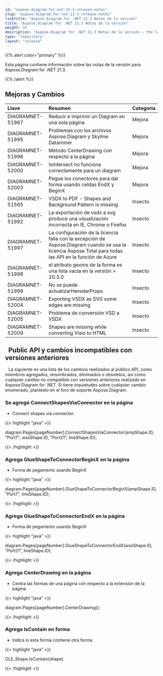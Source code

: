 ```yaml
---
id: "aspose-diagram-for-net-21-3-release-notes"
slug: "aspose-diagram-for-net-21-3-release-notes"
linktitle: "Aspose.Diagram for .NET 21.3 Notas de la versión"
title: "Aspose.Diagram for .NET 21.3 Notas de la versión"
weight: 10
description: "Aspose.Diagram for .NET 21.3 Notas de la versión – the latest updates and fixes."
type: "repository"
layout: "release"
---
```

{{% alert color="primary" %}} 

Esta página contiene información sobre las notas de la versión para Aspose.Diagram for .NET 21.3.

{{% /alert %}} 
## **Mejoras y Cambios**

|**Llave**|**Resumen**|**Categoría**|
|:- |:- |:- |
|DIAGRAMNET-51967|Reducir e imprimir un Diagram en una sola página|Mejora|
|DIAGRAMNET-51995|Problemas con los archivos Aspose.Diagram y Skyline Dataminer|Mejora|
|DIAGRAMNET-51996|Método CenterDrawing con respecto a la página|Mejora|
|DIAGRAMNET-52000|IsIntersect no funciona correctamente para un diagram|Mejora|
|DIAGRAMNET-52003|Pegue los conectores para dar forma usando celdas EndX y BeginX|Mejora|
|DIAGRAMNET-51565|VSDX to PDF - Shapes and Background Pattern is missing|Insecto|
|DIAGRAMNET-51992|La exportación de vsdx a svg produce una visualización incorrecta en IE, Chrome o Firefox|Insecto|
|DIAGRAMNET-51997|La configuración de la licencia falla con la excepción de Aspose.Diagram cuando se usa la licencia Aspose.Total para todas las API en la función de Azure|Insecto|
|DIAGRAMNET-51998|el atributo geoms de la forma es una lista vacía en la versión > 20.3.0|Insecto|
|DIAGRAMNET-51999|No se puede actualizarHeredarProps|Insecto|
|DIAGRAMNET-52004|Exporting VSDX as SVG some edges are missing|Insecto|
|DIAGRAMNET-52005|Problema de conversión VSD a VSDX|Insecto|
|DIAGRAMNET-52009|Shapes are missing while converting Visio to HTML|Insecto|

## ` `**Public API y cambios incompatibles con versiones anteriores**
` ` La siguiente es una lista de los cambios realizados al público API, como miembros agregados, renombrados, eliminados o obsoletos, así como cualquier cambio no compatible con versiones anteriores realizado en Aspose.Diagram for .NET. Si tiene inquietudes sobre cualquier cambio enumerado, plantéelo en el foro de soporte Aspose.Diagram.
### **Se agregó ConnectShapesViaConnector en la página**
- Connect shapes via connector.

{{< highlight "java" >}}

diagram.Pages[pageNumber].ConnectShapesViaConnector(ampShape.ID, "Port7", wssShape.ID, "Port21", lineShape.ID);

{{< /highlight >}}
### **Agrega GlueShapeToConnectorBeginX en la página**
- Forma de pegamento usando BeginX



{{< highlight "java" >}}

diagram.Pages[pageNumber].GlueShapeToConnectorBeginX(ampShape.ID, "Port7", lineShape.ID);

{{< /highlight >}}
### **Agrega GlueShapeToConnectorEndX en la página**
- Forma de pegamento usando BeginX



{{< highlight "java" >}}

diagram.Pages[pageNumber].GlueShapeToConnectorEndX(wssShape.ID, "Port21", lineShape.ID);

{{< /highlight >}}
### **Agrega CenterDrawing en la página**
- Centra las formas de una página con respecto a la extensión de la página.



{{< highlight "java" >}}

diagram.Pages[pageNumber].CenterDrawing();

{{< /highlight >}}
### **Agrega IsContain en forma**
- Indica si esta forma contiene otra forma.



{{< highlight "java" >}}

OLE_Shape.IsContain(shape)

{{< /highlight >}}



